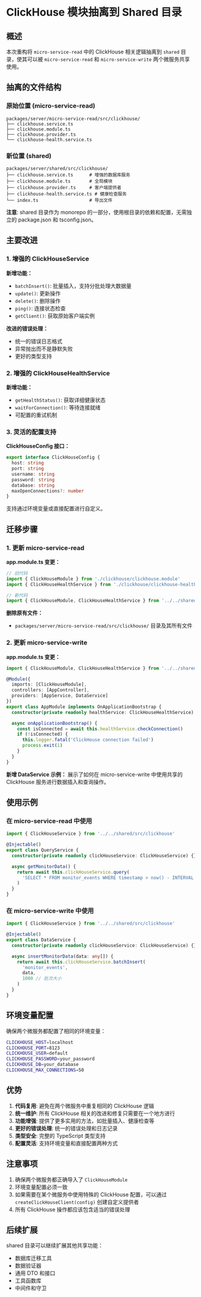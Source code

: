 # ClickHouse 模块抽离到 Shared 目录

## 概述

本次重构将 `micro-service-read` 中的 ClickHouse 相关逻辑抽离到 `shared` 目录，使其可以被 `micro-service-read` 和 `micro-service-write` 两个微服务共享使用。

## 抽离的文件结构

### 原始位置 (micro-service-read)

```
packages/server/micro-service-read/src/clickhouse/
├── clickhouse.service.ts
├── clickhouse.module.ts
├── clickhouse.provider.ts
└── clickhouse-health.service.ts
```

### 新位置 (shared)

```
packages/server/shared/src/clickhouse/
├── clickhouse.service.ts      # 增强的数据库服务
├── clickhouse.module.ts       # 全局模块
├── clickhouse.provider.ts     # 客户端提供者
├── clickhouse-health.service.ts # 健康检查服务
└── index.ts                   # 导出文件
```

**注意**: shared 目录作为 monorepo 的一部分，使用根目录的依赖和配置，无需独立的 package.json 和 tsconfig.json。

## 主要改进

### 1. 增强的 ClickHouseService

**新增功能：**

- `batchInsert()`: 批量插入，支持分批处理大数据量
- `update()`: 更新操作
- `delete()`: 删除操作
- `ping()`: 连接状态检查
- `getClient()`: 获取原始客户端实例

**改进的错误处理：**

- 统一的错误日志格式
- 异常抛出而不是静默失败
- 更好的类型支持

### 2. 增强的 ClickHouseHealthService

**新增功能：**

- `getHealthStatus()`: 获取详细健康状态
- `waitForConnection()`: 等待连接就绪
- 可配置的重试机制

### 3. 灵活的配置支持

**ClickHouseConfig 接口：**

```typescript
export interface ClickHouseConfig {
  host: string
  port: string
  username: string
  password: string
  database: string
  maxOpenConnections?: number
}
```

支持通过环境变量或直接配置进行自定义。

## 迁移步骤

### 1. 更新 micro-service-read

**app.module.ts 变更：**

```typescript
// 旧代码
import { ClickHouseModule } from './clickhouse/clickhouse.module'
import { ClickHouseHealthService } from './clickhouse/clickhouse-health.service'

// 新代码
import { ClickHouseModule, ClickHouseHealthService } from '../../shared/src/clickhouse'
```

**删除原有文件：**

- `packages/server/micro-service-read/src/clickhouse/` 目录及其所有文件

### 2. 更新 micro-service-write

**app.module.ts 变更：**

```typescript
import { ClickHouseModule, ClickHouseHealthService } from '../../shared/src/clickhouse'

@Module({
  imports: [ClickHouseModule],
  controllers: [AppController],
  providers: [AppService, DataService]
})
export class AppModule implements OnApplicationBootstrap {
  constructor(private readonly healthService: ClickHouseHealthService) {}

  async onApplicationBootstrap() {
    const isConnected = await this.healthService.checkConnection()
    if (!isConnected) {
      this.logger.fatal('ClickHouse connection failed')
      process.exit(1)
    }
  }
}
```

**新增 DataService 示例：**
展示了如何在 micro-service-write 中使用共享的 ClickHouse 服务进行数据插入和查询操作。

## 使用示例

### 在 micro-service-read 中使用

```typescript
import { ClickHouseService } from '../../shared/src/clickhouse'

@Injectable()
export class QueryService {
  constructor(private readonly clickHouseService: ClickHouseService) {}

  async getMonitorData() {
    return await this.clickHouseService.query(
      'SELECT * FROM monitor_events WHERE timestamp > now() - INTERVAL 1 HOUR'
    )
  }
}
```

### 在 micro-service-write 中使用

```typescript
import { ClickHouseService } from '../../shared/src/clickhouse'

@Injectable()
export class DataService {
  constructor(private readonly clickHouseService: ClickHouseService) {}

  async insertMonitorData(data: any[]) {
    return await this.clickHouseService.batchInsert(
      'monitor_events',
      data,
      1000 // 批次大小
    )
  }
}
```

## 环境变量配置

确保两个微服务都配置了相同的环境变量：

```bash
CLICKHOUSE_HOST=localhost
CLICKHOUSE_PORT=8123
CLICKHOUSE_USER=default
CLICKHOUSE_PASSWORD=your_password
CLICKHOUSE_DB=your_database
CLICKHOUSE_MAX_CONNECTIONS=50
```

## 优势

1. **代码复用**: 避免在两个微服务中重复相同的 ClickHouse 逻辑
2. **统一维护**: 所有 ClickHouse 相关的改进和修复只需要在一个地方进行
3. **功能增强**: 提供了更多实用的方法，如批量插入、健康检查等
4. **更好的错误处理**: 统一的错误处理和日志记录
5. **类型安全**: 完整的 TypeScript 类型支持
6. **配置灵活**: 支持环境变量和直接配置两种方式

## 注意事项

1. 确保两个微服务都正确导入了 `ClickHouseModule`
2. 环境变量配置必须一致
3. 如果需要在某个微服务中使用特殊的 ClickHouse 配置，可以通过 `createClickHouseClient(config)` 创建自定义提供者
4. 所有 ClickHouse 操作都应该包含适当的错误处理

## 后续扩展

shared 目录可以继续扩展其他共享功能：

- 数据库迁移工具
- 数据验证器
- 通用 DTO 和接口
- 工具函数库
- 中间件和守卫
